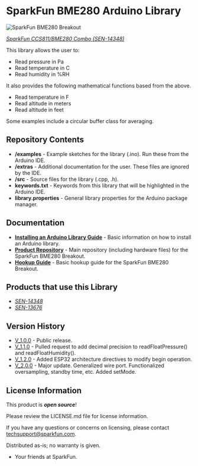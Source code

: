 SparkFun BME280 Arduino Library
========================================

![SparkFun BME280 Breakout](https://cdn.sparkfun.com//assets/parts/1/2/3/2/9/14348-01.jpg)

[*SparkFun CCS811/BME280 Combo (SEN-14348)*](https://www.sparkfun.com/products/14348)

This library allows the user to:

* Read pressure in Pa
* Read temperature in C
* Read humidity in %RH

It also provides the following mathematical functions based from the above.

* Read temperature in F
* Read altitude in meters
* Read altitude in feet

Some examples include a circular buffer class for averaging.

Repository Contents
-------------------

* **/examples** - Example sketches for the library (.ino). Run these from the Arduino IDE. 
* **/extras** - Additional documentation for the user. These files are ignored by the IDE. 
* **/src** - Source files for the library (.cpp, .h).
* **keywords.txt** - Keywords from this library that will be highlighted in the Arduino IDE. 
* **library.properties** - General library properties for the Arduino package manager. 

Documentation
--------------

* **[Installing an Arduino Library Guide](https://learn.sparkfun.com/tutorials/installing-an-arduino-library)** - Basic information on how to install an Arduino library.
* **[Product Repository](https://github.com/sparkfun/BME280-Breakout-Board)** - Main repository (including hardware files) for the SparkFun BME280 Breakout.
* **[Hookup Guide](https://learn.sparkfun.com/tutorials/bme280-breakout-hookup-guide)** - Basic hookup guide for the SparkFun BME280 Breakout.

Products that use this Library 
---------------------------------

* [*SEN-14348*](https://www.sparkfun.com/products/14348)
* [*SEN-13676*](https://www.sparkfun.com/products/13676)

Version History
---------------

* [V_1.0.0](https://github.com/sparkfun/SparkFun_BME280_Arduino_Library/tree/V_1.0.0) - Public release.
* [V_1.1.0](https://github.com/sparkfun/SparkFun_BME280_Arduino_Library/tree/V_1.1.0) - Pulled request to add decimal precision to readFloatPressure() and readFloatHumidity().
* [V_1.2.0](https://github.com/sparkfun/SparkFun_BME280_Arduino_Library/tree/V_1.2.0) - Added ESP32 architecture directives to modify begin operation.
* [V_2.0.0](https://github.com/sparkfun/SparkFun_BME280_Arduino_Library/tree/V_2.0.0) - Major update. Generalized wire port. Functionalized oversampling, standby time, etc. Added setMode.


License Information
-------------------

This product is _**open source**_! 

Please review the LICENSE.md file for license information. 

If you have any questions or concerns on licensing, please contact techsupport@sparkfun.com.

Distributed as-is; no warranty is given.

- Your friends at SparkFun.
